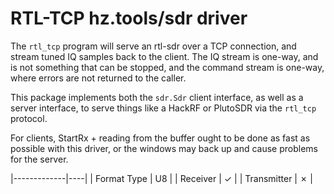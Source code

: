 # RTL-TCP hz.tools/sdr driver

The `rtl_tcp` program will serve an rtl-sdr over a TCP connection, and stream
tuned IQ samples back to the client. The IQ stream is one-way, and is not
something that can be stopped, and the command stream is one-way, where errors
are not returned to the caller.

This package implements both the `sdr.Sdr` client interface, as well as a
server interface, to serve things like a HackRF or PlutoSDR via the `rtl_tcp`
protocol.

For clients, StartRx + reading from the buffer ought to be done as fast as
possible with this driver, or the windows may back up and cause problems for
the server.

|-------------|----|
| Format Type | U8 |
| Receiver    | ✓  |
| Transmitter | ✗  |

